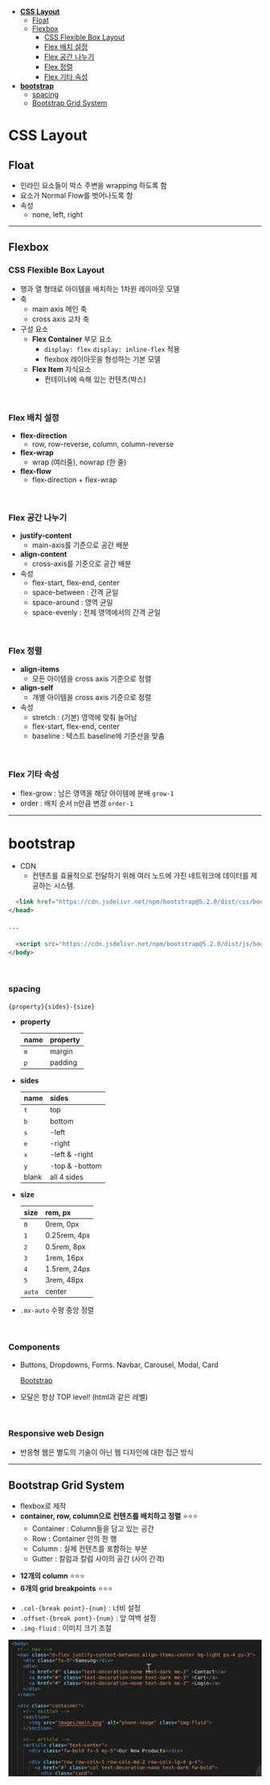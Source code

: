 - [**CSS Layout**](#CSS-Layout)
  * [Float](#Float)
  * [Flexbox](#Flexbox)
    + [CSS Flexible Box Layout](#CSS-Flexible-Box-Layout)
    + [Flex 배치 설정](#Flex-배치-설정)
    + [Flex 공간 나누기](#Flex-공간-나누기)
    + [Flex 정렬](#Flex-정렬)
    + [Flex 기타 속성](#Flex-기타-속성)
- [**bootstrap**](#bootstrap)
    + [spacing](#spacing)
  * [Bootstrap Grid System](#Bootstrap-Grid-System)


# CSS Layout

## Float

- 인라인 요소들이 박스 주변을 wrapping 하도록 함
- 요소가 Normal Flow를 벗어나도록 함
- 속성
    - none, left, right

---

## Flexbox

### CSS Flexible Box Layout

- 행과 열 형태로 아이템을 배치하는 1차원 레이아웃 모델
- 축
    - main axis 메인 축
    - cross axis 교차 축
- 구성 요소
    - **Flex Container** 부모 요소
        - `display: flex` `display: inline-flex` 적용
        - flexbox 레이아웃을 형성하는 기본 모델
    - **Flex Item** 자식요소
        - 컨테이너에 속해 있는 컨텐츠(박스)

<br>

### Flex 배치 설정

- **flex-direction**
    - row, row-reverse, column, column-reverse
- **flex-wrap**
    - wrap (여러줄), nowrap (한 줄)
- **flex-flow**
    - flex-direction + flex-wrap

<br>

### Flex 공간 나누기

- **justify-content**
    - main-axis를 기준으로 공간 배분
- **align-content**
    - cross-axis를 기준으로 공간 배분
- 속성
    - flex-start, flex-end, center
    - space-between : 간격 균일
    - space-around : 영역 균일
    - space-evenly : 전체 영역에서의 간격 균일

<br>

### Flex 정렬

- **align-items**
    - 모든 아이템을 cross axis 기준으로 정렬
- **align-self**
    - 개별 아이템을 cross axis 기준으로 정렬
- 속성
    - stretch : (기본) 영역에 맞춰 늘어남
    - flex-start, flex-end, center
    - baseline : 텍스트 baseline에 기준선을 맞춤

<br>

### Flex 기타 속성

- flex-grow : 남은 영역을 해당 아이템에 분배 `grow-1`
- order : 배치 순서 n만큼 변경 `order-1`

---

# bootstrap

- CDN
    - 컨텐츠를 효율적으로 전달하기 위해 여러 노드에 가진 네트워크에 데이터를 제공하는 시스템.

```html
  <link href="https://cdn.jsdelivr.net/npm/bootstrap@5.2.0/dist/css/bootstrap.min.css" rel="stylesheet" integrity="sha384-gH2yIJqKdNHPEq0n4Mqa/HGKIhSkIHeL5AyhkYV8i59U5AR6csBvApHHNl/vI1Bx" crossorigin="anonymous">
</head>

...

  <script src="https://cdn.jsdelivr.net/npm/bootstrap@5.2.0/dist/js/bootstrap.bundle.min.js" integrity="sha384-A3rJD856KowSb7dwlZdYEkO39Gagi7vIsF0jrRAoQmDKKtQBHUuLZ9AsSv4jD4Xa" crossorigin="anonymous"></script>   
</body>
```

<br>

### spacing

`{property}{sides}-{size}`

* **property**

  | name | property |
  | --- | --- |
  | `m` | margin |
  | `p` | padding |

* **sides**

  | name | sides |
  | --- | --- |
  | `t` | top |
  | `b` | bottom |
  | `s` | -left |
  | `e` | -right |
  | `x` | -left & -right |
  | `y` | -top & -bottom |
  | blank | all 4 sides |

* **size**

  | size | rem, px |
  | --- | --- |
  | `0` | 0rem, 0px |
  | `1` | 0.25rem, 4px |
  | `2` | 0.5rem, 8px |
  | `3` | 1rem, 16px |
  | `4` | 1.5rem, 24px |
  | `5` | 3rem, 48px |
  | `auto` | center |
- `.mx-auto` 수평 중앙 정렬

<br>

### Components

- Buttons, Dropdowns, Forms. Navbar, Carousel, Modal, Card
    
    [Bootstrap](https://getbootstrap.com/)
    
- 모달은 항상 TOP level! (html과 같은 레벨)

<br>

### Responsive web Design

- 반응형 웹은 별도의 기술이 아닌 웹 디자인에 대한 접근 방식

---

## Bootstrap Grid System

- flexbox로 제작
- **container, row, column으로 컨텐츠를 배치하고 정렬** ⭐⭐⭐
    - Container : Column들을 담고 있는 공간
    - Row : Container 안의 한 행
    - Column : 실제 컨텐츠를 포함하는 부분
    - Gutter : 칼럼과 칼럼 사이의 공간 (사이 간격)
* **12개의 column** ⭐⭐⭐
* **6개의 grid breakpoints** ⭐⭐⭐

- `.col-{break point}-{num}` : 너비 설정
- `.offset-{break pont}-{num}` : 앞 여백 설정
- `.img-fluid` : 이미지 크기 조절

![Untitled](../images/bootstrap.png)